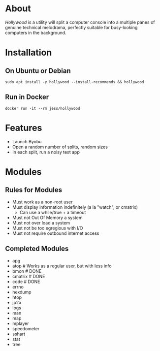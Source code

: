 # About
_Hollywood_ is a utility will split a computer console into a multiple panes of 
genuine technical melodrama, perfectly suitable for busy-looking computers in the background.

# Installation
## On Ubuntu or Debian
```
sudo apt install -y hollywood --install-recommends && hollywood
```

## Run in Docker
```
docker run -it --rm jess/hollywood
```


# Features

* Launch Byobu
* Open a random number of splits, random sizes
* In each split, run a noisy text app

# Modules
## Rules for Modules

 - Must work as a non-root user
 - Must display information indefinitely (a la "watch", or cmatrix)
   - Can use a while/true + a timeout
 - Must not Out Of Memory a system
 - Must not over load a system
 - Must not be too egregious with I/O
 - Must not require outbound internet access

## Completed Modules
 - apg
 - atop		# Works as a regular user, but with less info
 - bmon		# DONE
 - cmatrix	# DONE
 - code     # DONE
 - errno
 - hexdump
 - htop
 - jp2a
 - logs
 - man
 - map
 - mplayer
 - speedometer
 - sshart
 - stat
 - tree


